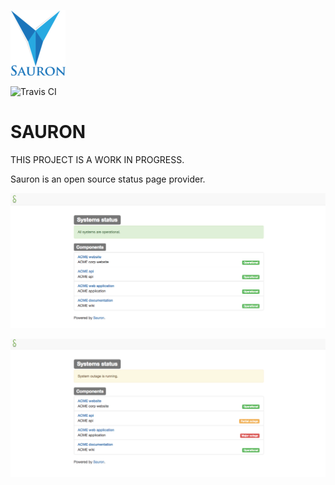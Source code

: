  ![Sl](/src/main/resources/static/img/sauron5.png?raw=true "S") 

![Travis CI](https://travis-ci.org/areguig/sauron.svg?branch=dev)

# SAURON 

THIS PROJECT IS A WORK IN PROGRESS.

Sauron is an open source status page provider.


![all systems are operational](/screenshots/AII_ok.png?raw=true "All_ok")

![outage](/screenshots/outage.png?raw=true "outage")


